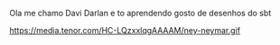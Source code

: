 Ola me chamo Davi Darlan e to aprendendo
gosto de desenhos do sbt


https://media.tenor.com/HC-LQzxxlqgAAAAM/ney-neymar.gif
